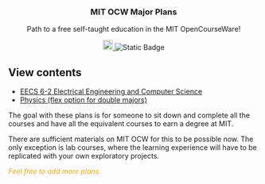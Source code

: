 <h3 align="center">MIT OCW Major Plans</h3>
<p align="center">
  Path to a free self-taught education in the MIT OpenCourseWare!
</p>
<p align="center">
    <a href="https://ocw.mit.edu/">
    <img alt="MIT OCW" src="https://pbs.twimg.com/profile_images/912676696620359680/e-G5lqVs_400x400.jpg" width="20">
  </a>
  <img alt="Static Badge" src="https://img.shields.io/badge/MIT_OCW-Open_Learning-%23FF8C00?style=-flat&link=https%3A%2F%2Focw.mit.edu%2F">
</p>

## View contents

- <a href="/eecs-6-2/">EECS 6-2 Electrical Engineering and Computer Science</a>
- <a href="/physics-flex/">Physics (flex option for double majors)</a>

The goal with these plans is for someone to sit down and complete all the courses and have all the equivalent courses to earn a degree at MIT.

There are sufficient materials on MIT OCW for this to be possible now. The only exception is lab courses, where the learning experience will have to be replicated with your own exploratory projects.

<p style="color:orange"><i>Feel free to add more plans.</i></p>
